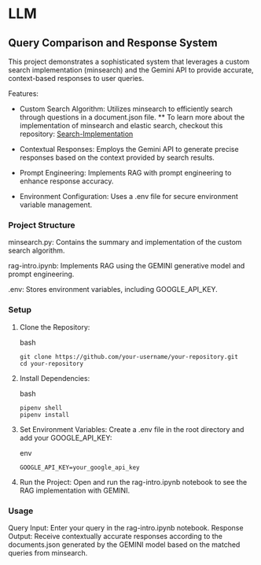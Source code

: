 # LLM

## Query Comparison and Response System

This project demonstrates a sophisticated system that leverages a custom search implementation (minsearch) and the Gemini API to provide accurate, context-based responses to user queries.

Features:

* Custom Search Algorithm: Utilizes minsearch to efficiently search through questions in a document.json file.
** To learn more about the implementation of minsearch and elastic search, checkout this repository: [Search-Implementation](https://github.com/MSVelan/Search-Engine-Implementation) 

* Contextual Responses: Employs the Gemini API to generate precise responses based on the context provided by search results.
* Prompt Engineering: Implements RAG with prompt engineering to enhance response accuracy.
* Environment Configuration: Uses a .env file for secure environment variable management.

### Project Structure

minsearch.py: Contains the summary and implementation of the custom search algorithm.

rag-intro.ipynb: Implements RAG using the GEMINI generative model and prompt engineering.

.env: Stores environment variables, including GOOGLE_API_KEY.

### Setup

1. Clone the Repository:

   bash

       git clone https://github.com/your-username/your-repository.git
       cd your-repository

2. Install Dependencies:

   bash

       pipenv shell
       pipenv install 

3. Set Environment Variables:
   Create a .env file in the root directory and add your GOOGLE_API_KEY:

   env

       GOOGLE_API_KEY=your_google_api_key

4. Run the Project:
   Open and run the rag-intro.ipynb notebook to see the RAG implementation with GEMINI.

### Usage

Query Input: Enter your query in the rag-intro.ipynb notebook.
Response Output: Receive contextually accurate responses according to the documents.json generated by the GEMINI model based on the matched queries from minsearch.
